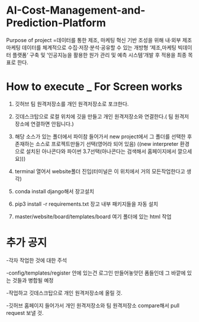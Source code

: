 # AI-Cost-Management-and-Prediction-Platform

Purpose of project
=데이터를 통한 제조, 마케팅 혁신 기반 조성을 위해 내‧외부 제조 마케팅 데이터를 체계적으로 수집‧저장‧분석‧공유할 수 있는 개방형 ‘제조,마케팅 빅데이터 플랫폼‘ 구축 및 ’인공지능을 활용한 원가 관리 및 예측 시스템‘개발 후 적용을 최종 목표로 한다.




# How to execute _ For Screen works
1. 깃허브 팀 원격저장소를 개인 원격저장소로 포크한다.


2. 깃데스크탑으로 로컬 위치에 깃을 만들고 개인 원격저장소와 연결한다.( 팀 원격저장소에 연결하면 안됩니다.)


3. 해당 소스가 있는 폴더에서 파이참 들어가서 new project에서 그 폴더를 선택한 후 존재하는 소스로 프로젝트만들기 선택(영어라 되어 있음)
((new interpreter 환경으로 설치된 아나콘다와 파이썬 3.7선택(아나콘다는 검색해서 홈페이지에서 깔으세요)))


4. terminal 열어서 website폴더 진입(터미널은 이 위치에서 거의 모든작업한다고 생각) 


5. conda install django해서 장고설치 


6. pip3 install -r requirements.txt 장고 내부 패키지들을 자동 설치


7. master/website/board/templates/board 여기 폴더에 있는 html 작업




# 추가 공지
  -각자 작업한 것에 대한 주석 

  -config/templates/register 안에 있는건 로그인 만들어놓앗던 폼들인데  그 바깥에 있는 것들과 병합될 예정

  -작업하고 깃데스크탑으로 개인 원격저장소에 올릴 것.

  -깃허브 홈페이지 들어가서 개인 원격저장소와 팀 원격저장소 compare해서 pull request 보낼 것.
